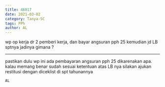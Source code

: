 ```yaml
---
title: 46017
date: 2021-03-02
category: Tanya-SC
tags: PPh
author: AL
---
```


wp op kerja dr 2 pemberi kerja, dan bayar angsuran pph 25 kemudian jd LB sptnya jadinya gimana ?

---

pastikan dulu wp ini ada pembayaran angsuran pph 25 dikarenakan apa. kalau memang benar sudah sesuai ketentuan atas LB nya silakan ajukan restitusi dengan diceklist di spt tahunannya

`AL`
